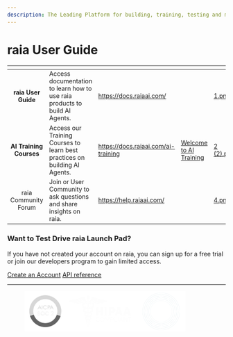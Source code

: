 ```yaml
---
description: The Leading Platform for building, training, testing and managing AI Agents
---
```


# raia User Guide

<table data-view="cards"><thead><tr><th align="center"></th><th></th><th data-type="content-ref"></th><th data-hidden data-card-target data-type="content-ref"></th><th data-hidden data-card-cover data-type="files"></th></tr></thead><tbody><tr><td align="center"><strong>raia User Guide</strong></td><td>Access documentation to learn how to use raia products to build AI Agents.</td><td><a href="https://docs.raiaai.com/">https://docs.raiaai.com/</a></td><td></td><td><a href=".gitbook/assets/1.png">1.png</a></td></tr><tr><td align="center"><strong>AI Training Courses</strong></td><td>Access our Training Courses to learn best practices on building AI Agents.</td><td><a href="https://docs.raiaai.com/ai-training">https://docs.raiaai.com/ai-training</a></td><td><a href="https://app.gitbook.com/s/SfECtcNwrIDQm7NrCIeB/">Welcome to AI Training</a></td><td><a href=".gitbook/assets/2 (2).png">2 (2).png</a></td></tr><tr><td align="center">raia Community Forum</td><td>Join or User Community to ask questions and share insights on raia.</td><td><a href="https://help.raiaai.com/">https://help.raiaai.com/</a></td><td></td><td><a href=".gitbook/assets/4.png">4.png</a></td></tr></tbody></table>

### Want to Test Drive raia Launch Pad?

If you have not created your account on raia, you can sign up for a free trial or join our developers program to gain limited access.&#x20;

<a href="https://raia2.com/" class="button primary" data-icon="rocket-launch">Create an Account</a> <a href="https://app.gitbook.com/o/6fIasulwAMiCXfnCAZn0/s/YnCphJOJo77GlU5wRPYS/" class="button secondary" data-icon="terminal">API reference</a>

***

<figure><img src=".gitbook/assets/logos.png" alt="" width="371"><figcaption></figcaption></figure>
